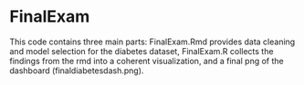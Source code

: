 # FinalExam
This code contains three main parts: FinalExam.Rmd provides data cleaning and model selection for the diabetes dataset, FinalExam.R collects the findings from the rmd into a coherent visualization, and a final png of the dashboard (finaldiabetesdash.png).
